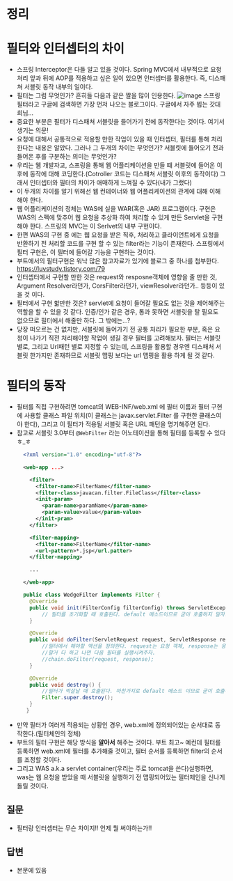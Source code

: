# 정리
# 필터와 인터셉터의 차이
- 스프링 Interceptor은 다들 알고 있을 것이다. Spring MVC에서 내부적으로 요청 처리 앞과 뒤에 AOP를 적용하고 싶은 일이 있으면 인터셉터를 활용한다. 즉, 디스패쳐 서블릿 동작 내부의 일이다.
- 필터는 그럼 무엇인가? 흔히들 다음과 같은 짤을 많이 인용한다.
![image](https://user-images.githubusercontent.com/51393021/121841974-6c9cef00-cd1a-11eb-805c-2fd3bc3e2ef2.png)
스프링 필터라고 구글에 검색하면 가장 먼저 나오는 블로그이다. 구글에서 자주 뵙는 갓대희님...
- 중요한 부분은 필터가 디스패쳐 서블릿을 들어가기 전에 동작한다는 것이다. 여기서 생기는 의문!
- 요청에 대해서 공통적으로 적용할 만한 작업이 있을 때 인터셉터, 필터를 통해 처리한다는 내용은 알았다. 그러나 그 두개의 차이는 무엇인가? 서블릿에 들어오기 전과 들어온 후를 구분하는 의미는 무엇인가?
- 우리는 웹 개발자고, 스프링을 통해 웹 어플리케이션을 만들 떄 서블릿에 들어온 이후에 동작에 대해 코딩한다.(Cotroller 코드는 디스패쳐 서블릿 이후의 동작이다) 그래서 인터셉터와 필터의 차이가 애매하게 느껴질 수 있다(내가 그랬다)
- 이 두개의 차이를 알기 위해선 웹 컨테이너와 웹 어플리케이션의 관계에 대해 이해해야 한다.
- 웹 어플리케이션의 정체는 WAS에 실을 WAR(혹은 JAR) 프로그램이다. 구현은 WAS의 스펙에 맞추어 웹 요청을 추상화 하여 처리할 수 있게 만든 Servlet을 구현해야 한다. 스프링의 MVC는 이 Serlvet의 내부 구현이다.
- 한편 WAS의 구현 중 에는 웹 요청을 받은 직후, 처리하고 클라이언트에게 요청을 반환하기 전 처리할 코드를 구현 할 수 있는 filter라는 기능이 존재한다. 스프링에서 필터 구현은, 이 필터에 들어갈 기능을 구현하는 것이다.
- 부트에서의 필터구현은 워낙 많은 참고자료가 있기에 블로그 중 하나를 첨부한다. https://luvstudy.tistory.com/79
- 인터셉터에서 구현할 만한 것은 request와 resposne객체에 영향을 줄 만한 것, Argument Resolver라던가, CorsFilter라던가, viewResolver라던가.. 등등이 있을 것 이다.  
- 필터에서 구현 핣만한 것은? servlet에 요청이 들어갈 필요도 없는 것을 제어해주는 역할을 할 수 있을 것 같다. 인증/인가 같은 경우, 통과 못하면 서블릿을 탈 필요도 없으므로 필터에서 해줄만 하다. 그 밖에는...? 
- 당장 떠오르는 건 없지만, 서블릿에 들어가기 전 공통 처리가 필요한 부분, 혹은 요청이 나가기 직전 처리해야할 작업이 생길 경우 필터를 고려해보자. 필터는 서블릿 별로, 그리고 Url패턴 별로 지정할 수 있는데, 스프링을 활용할 경우엔 디스패처 서블릿 한가지만 존재하므로 서블릿 맵핑 보다는 url 맵핑을 활용 하게 될 것 같다.

# 필터의 동작
- 필터를 직접 구현하려면 tomcat의 WEB-INF/web.xml 에 필터 이름과 필터 구현에 사용할 클래스 파일 위치(이 클래스는 javax.servlet.Filter 를 구현한 클래스여야 한다), 그리고 이 필터가 적용될 서블릿 혹은 URL 패턴을 명기해주면 된다.
- 참고로 서블릿 3.0부터 `@WebFilter` 라는 어노테이션을 통해 필터를 등록할 수 있다 ㅎ_ㅎ
  ```xml
    <?xml version="1.0" encoding="utf-8"?>

    <web-app ...>

      <filter>
        <filter-name>FilterName</filter-name>
        <filter-class>javacan.filter.FileClass</filter-class>
        <init-param>
          <param-name>paramName</param-name>
          <param-value>value</param-value>
        </init-pram>
      </filter>

      <filter-mapping>
        <filter-name>FilterName</filter-name>
        <url-pattern>*.jsp</url.patter>
      </filter-mapping>

      ...

    </web-app>
  ```
  ```java
    public class WedgeFilter implements Filter {
      @Override
      public void init(FilterConfig filterConfig) throws ServletException {
          // 필터를 초기화할 때 호출된다. default 메소드이므로 굳이 호출하지 말자.
      }

      @Override
      public void doFilter(ServletRequest request, ServletResponse response, FilterChain chain) throws IOException, ServletException {
          //필터에서 해야할 액션을 정의한다. request는 요청 객체, response는 응답객체, chain은 다음에 수행할 필터 정보가 담겨있다.
          //할거 다 하고 나면 다음 필터를 실행시켜주자.
          //chain.doFilter(request, response);
      }

      @Override
      public void destroy() {
          //필터가 박살날 때 호출된다. 마찬가지로 default 메소드 이므로 굳이 호출하지 말자22
          Filter.super.destroy();
      }
     }
  ```
- 만약 필터가 여러개 적용되는 상황인 경우, web.xml에 정의되어있는 순서대로 동작한다.(필터체인의 정체)
- 부트의 필터 구현은 해당 방식을 **알아서** 해주는 것이다. 부트 최고~ 예컨데 필터를 등록하면 web.xml에 필터를 추가해줄 것이고, 필터 순서를 등록하면 filter의 순서를 조정할 것이다. 
- 그리고 WAS a.k.a servlet container(우리는 주로 tomcat을 쓴다)실행하면, was는 웹 요청을 받았을 때 서블릿을 실행하기 전 맵핑되어있는 필터체인을 신나게 돌릴 것이다.
  
## 질문
- 필터랑 인터셉터는 무슨 차이지!! 언제 뭘 써야하는가!!
## 답변
- 본문에 있음
